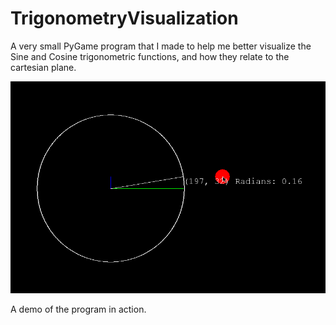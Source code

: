 # TrigonometryVisualization

A very small PyGame program that I made to help me better visualize the Sine and Cosine trigonometric functions, and how they relate to the cartesian plane.

![Demo](https://github.com/Nytra/TrigonometryVisualization/blob/master/demo.gif)

A demo of the program in action.
